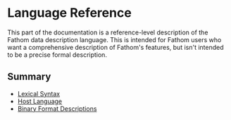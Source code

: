 # Language Reference

This part of the documentation is a reference-level description of the Fathom data description language.
This is intended for Fathom users who want a comprehensive description of Fathom's features,
but isn't intended to be a precise formal description.

## Summary

- [Lexical Syntax](./reference/lexical-syntax.md)
- [Host Language](./reference/host-language.md)
- [Binary Format Descriptions](./reference/format-descriptions.md)
